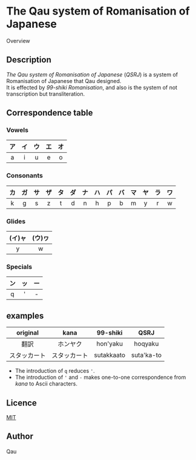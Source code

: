 # The Qau system of Romanisation of Japanese

Overview

## Description

*The Qau system of Romanisation of Japanese* (*QSRJ*) is a system of Romanisation of Japanese that Qau designed.
<br/>It is effected by *99-shiki Romanisation*, and also is the system of not transcription but transliteration.

## Correspondence table

### Vowels

|ア|イ|ウ|エ|オ|
|:-:|:-:|:-:|:-:|:-:|
|a|i|u|e|o|

### Consonants

|カ|ガ|サ|ザ|タ|ダ|ナ|ハ|パ|バ|マ|ヤ|ラ|ワ|
|:-:|:-:|:-:|:-:|:-:|:-:|:-:|:-:|:-:|:-:|:-:|:-:|:-:|:-:|
|k|g|s|z|t|d|n|h|p|b|m|y|r|w|

### Glides

|(イ)ャ|(ウ)ヮ|
|:-:|:-:|
|y|w|

### Specials

|ン|ッ|ー|
|:-:|:-:|:-:|
|q|'|-|

## examples

|original|kana|99-shiki|QSRJ|
|:-:|:-:|:-:|:-:|
|翻訳|ホンヤク|hon'yaku|hoqyaku|
|スタッカート|スタッカート|sutakkaato|suta'ka-to|

- The introduction of `q` reduces `'`.
- The introduction of `'` and `-` makes one-to-one correspondence from *kana* to Ascii characters.

## Licence

[MIT](https://github.com/tcnksm/tool/blob/master/LICENCE)

## Author

Qau

